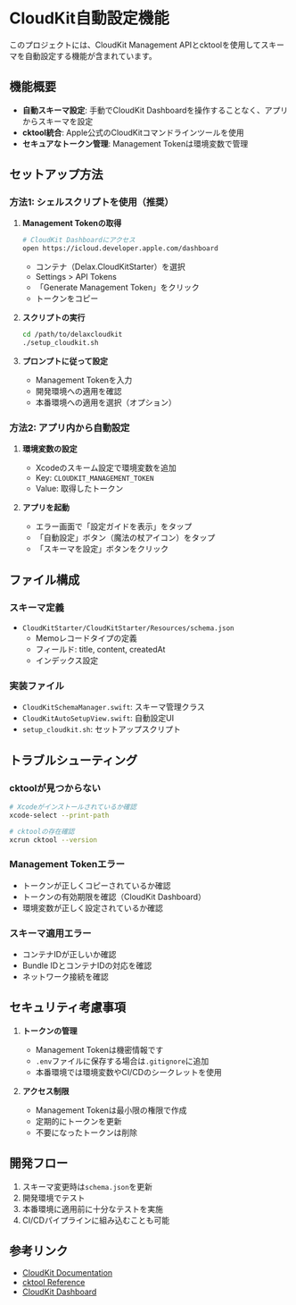 # CloudKit自動設定機能

このプロジェクトには、CloudKit Management APIとcktoolを使用してスキーマを自動設定する機能が含まれています。

## 機能概要

- **自動スキーマ設定**: 手動でCloudKit Dashboardを操作することなく、アプリからスキーマを設定
- **cktool統合**: Apple公式のCloudKitコマンドラインツールを使用
- **セキュアなトークン管理**: Management Tokenは環境変数で管理

## セットアップ方法

### 方法1: シェルスクリプトを使用（推奨）

1. **Management Tokenの取得**
   ```bash
   # CloudKit Dashboardにアクセス
   open https://icloud.developer.apple.com/dashboard
   ```
   - コンテナ（Delax.CloudKitStarter）を選択
   - Settings > API Tokens
   - 「Generate Management Token」をクリック
   - トークンをコピー

2. **スクリプトの実行**
   ```bash
   cd /path/to/delaxcloudkit
   ./setup_cloudkit.sh
   ```

3. **プロンプトに従って設定**
   - Management Tokenを入力
   - 開発環境への適用を確認
   - 本番環境への適用を選択（オプション）

### 方法2: アプリ内から自動設定

1. **環境変数の設定**
   - Xcodeのスキーム設定で環境変数を追加
   - Key: `CLOUDKIT_MANAGEMENT_TOKEN`
   - Value: 取得したトークン

2. **アプリを起動**
   - エラー画面で「設定ガイドを表示」をタップ
   - 「自動設定」ボタン（魔法の杖アイコン）をタップ
   - 「スキーマを設定」ボタンをクリック

## ファイル構成

### スキーマ定義
- `CloudKitStarter/CloudKitStarter/Resources/schema.json`
  - Memoレコードタイプの定義
  - フィールド: title, content, createdAt
  - インデックス設定

### 実装ファイル
- `CloudKitSchemaManager.swift`: スキーマ管理クラス
- `CloudKitAutoSetupView.swift`: 自動設定UI
- `setup_cloudkit.sh`: セットアップスクリプト

## トラブルシューティング

### cktoolが見つからない
```bash
# Xcodeがインストールされているか確認
xcode-select --print-path

# cktoolの存在確認
xcrun cktool --version
```

### Management Tokenエラー
- トークンが正しくコピーされているか確認
- トークンの有効期限を確認（CloudKit Dashboard）
- 環境変数が正しく設定されているか確認

### スキーマ適用エラー
- コンテナIDが正しいか確認
- Bundle IDとコンテナIDの対応を確認
- ネットワーク接続を確認

## セキュリティ考慮事項

1. **トークンの管理**
   - Management Tokenは機密情報です
   - `.env`ファイルに保存する場合は`.gitignore`に追加
   - 本番環境では環境変数やCI/CDのシークレットを使用

2. **アクセス制限**
   - Management Tokenは最小限の権限で作成
   - 定期的にトークンを更新
   - 不要になったトークンは削除

## 開発フロー

1. スキーマ変更時は`schema.json`を更新
2. 開発環境でテスト
3. 本番環境に適用前に十分なテストを実施
4. CI/CDパイプラインに組み込むことも可能

## 参考リンク

- [CloudKit Documentation](https://developer.apple.com/documentation/cloudkit)
- [cktool Reference](https://developer.apple.com/documentation/cloudkit/managing_icloud_containers_with_the_cloudkit_database_app)
- [CloudKit Dashboard](https://icloud.developer.apple.com/dashboard)